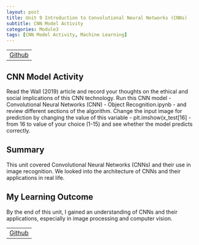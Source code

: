 ```yaml
---
layout: post
title: Unit 9 Introduction to Convolutional Neural Networks (CNNs)
subtitle: CNN Model Activity
categories: Module3
tags: [CNN Model Activity, Machine Learning]
---
```

<html lang="en">

<table>
    <tr>
        <td><a href="../../../../MachineLearning/Unit09" target="_blank" class="button large">Github</a></td> 
    </tr>
</table>

<body>

<h2>CNN Model Activity</h2>
<p>Read the Wall (2019) article and record your thoughts on the ethical and social implications of this CNN technology.
Run this CNN model - Convolutional Neural Networks (CNN) - Object Recognition.ipynb - and review different sections of the algorithm. Change the input image for prediction by changing the value of this variable - plt.imshow(x_test[16] - from 16 to value of your choice (1-15) and see whether the model predicts correctly.</p>

<h2>Summary</h2>
<p> This unit covered Convolutional Neural Networks (CNNs) and their use in image recognition. We looked into the architecture of CNNs and their applications in real life.</p>

<h2>My Learning Outcome</h2>
<p>By the end of this unit, I gained an understanding of CNNs and their applications, especially in image processing and computer vision.</p>

</body>

</html>

<table>
    <tr>
        <td><a href="../../../../MachineLearning/Unit09" target="_blank" class="button large">Github</a></td> 
    </tr>
</table>



